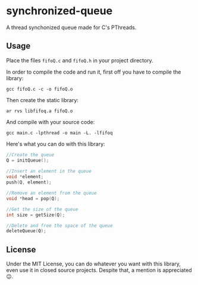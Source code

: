 # synchronized-queue

A thread synchonized queue made for C's PThreads.

## Usage 

Place the files `fifoQ.c` and `fifoQ.h` in your project directory.

In order to compile the code and run it, first off you have to compile the library:

```shell
gcc fifoQ.c -c -o fifoQ.o
```

Then create the static library: 

```shell
ar rvs libfifoq.a fifoQ.o
```

And compile with your source code:

```shell
gcc main.c -lpthread -o main -L. -lfifoq
```


Here's what you can do with this library: 
```c
//Create the queue
Q = initQueue();
	
//Insert an element in the queue
void *element;
push(Q, element);

//Remove an element from the queue
void *head = pop(Q);

//Get the size of the queue
int size = getSize(Q);

//Delete and free the space of the queue
deleteQueue(Q);
```

## License

Under the MIT License, you can do whatever you want with this library, even use it in closed source projects. Despite that, a mention is appreciated :wink:.
